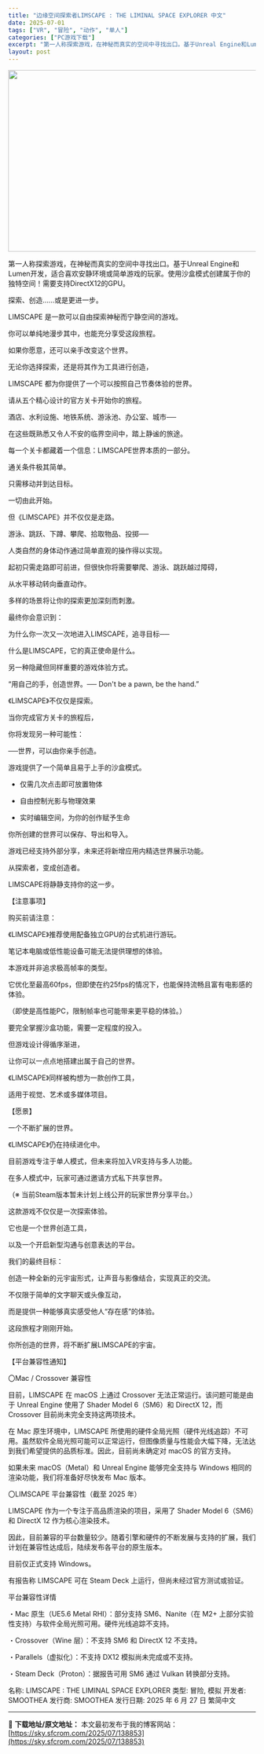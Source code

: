 ```yaml
---
title: "边缘空间探索者LIMSCAPE : THE LIMINAL SPACE EXPLORER 中文"
date: 2025-07-01
tags: ["VR", "冒险", "动作", "单人"]
categories: ["PC游戏下载"]
excerpt: "第一人称探索游戏，在神秘而真实的空间中寻找出口。基于Unreal Engine和Lumen开发，适合喜欢安静环境或简单游戏的玩家。使用沙盒模式创建属于你的独特空间！需要支持DirectX12的GPU。 探索、创造……或是更进一步。 LIMSCAPE 是一款可以自由探索神秘而宁静空间的游戏。 你可以单&hellip;"
layout: post
---
```


<img class="aligncenter size-full wp-image-138854" src="https://sky.sfcrom.com/wp-content/uploads/2025/07/2025070103124862.webp" alt="" width="660" height="370" />

第一人称探索游戏，在神秘而真实的空间中寻找出口。基于Unreal Engine和Lumen开发，适合喜欢安静环境或简单游戏的玩家。使用沙盒模式创建属于你的独特空间！需要支持DirectX12的GPU。

探索、创造……或是更进一步。

LIMSCAPE 是一款可以自由探索神秘而宁静空间的游戏。

你可以单纯地漫步其中，也能充分享受这段旅程。

如果你愿意，还可以亲手改变这个世界。

无论你选择探索，还是将其作为工具进行创造，

LIMSCAPE 都为你提供了一个可以按照自己节奏体验的世界。

请从五个精心设计的官方关卡开始你的旅程。

酒店、水利设施、地铁系统、游泳池、办公室、城市──

在这些既熟悉又令人不安的临界空间中，踏上静谧的旅途。

每一个关卡都藏着一个信息：LIMSCAPE世界本质的一部分。

通关条件极其简单。

只需移动并到达目标。

一切由此开始。

但《LIMSCAPE》并不仅仅是走路。

游泳、跳跃、下蹲、攀爬、拾取物品、投掷──

人类自然的身体动作通过简单直观的操作得以实现。

起初只需走路即可前进，但很快你将需要攀爬、游泳、跳跃越过障碍，

从水平移动转向垂直动作。

多样的场景将让你的探索更加深刻而刺激。

最终你会意识到：

为什么你一次又一次地进入LIMSCAPE，追寻目标──

什么是LIMSCAPE，它的真正使命是什么。

另一种隐藏但同样重要的游戏体验方式。

“用自己的手，创造世界。── Don't be a pawn, be the hand.”

《LIMSCAPE》不仅仅是探索。

当你完成官方关卡的旅程后，

你将发现另一种可能性：

──世界，可以由你亲手创造。

游戏提供了一个简单且易于上手的沙盒模式。

- 仅需几次点击即可放置物体

- 自由控制光影与物理效果

- 实时编辑空间，为你的创作赋予生命

你所创建的世界可以保存、导出和导入。

游戏已经支持外部分享，未来还将新增应用内精选世界展示功能。

从探索者，变成创造者。

LIMSCAPE将静静支持你的这一步。

【注意事项】

购买前请注意：

《LIMSCAPE》推荐使用配备独立GPU的台式机进行游玩。

笔记本电脑或低性能设备可能无法提供理想的体验。

本游戏并非追求极高帧率的类型。

它优化至最高60fps，但即使在约25fps的情况下，也能保持流畅且富有电影感的体验。

（即使是高性能PC，限制帧率也可能带来更平稳的体验。）

要完全掌握沙盒功能，需要一定程度的投入。

但游戏设计得循序渐进，

让你可以一点点地搭建出属于自己的世界。

《LIMSCAPE》同样被构想为一款创作工具，

适用于视觉、艺术或多媒体项目。

【愿景】

一个不断扩展的世界。

《LIMSCAPE》仍在持续进化中。

目前游戏专注于单人模式，但未来将加入VR支持与多人功能。

在多人模式中，玩家可通过邀请方式私下共享世界。

（※ 当前Steam版本暂未计划上线公开的玩家世界分享平台。）

这款游戏不仅仅是一次探索体验。

它也是一个世界创造工具，

以及一个开启新型沟通与创意表达的平台。

我们的最终目标：

创造一种全新的元宇宙形式，让声音与影像结合，实现真正的交流。

不仅限于简单的文字聊天或头像互动，

而是提供一种能够真实感受他人“存在感”的体验。

这段旅程才刚刚开始。

你所创造的世界，将不断扩展LIMSCAPE的宇宙。

【平台兼容性通知】

〇Mac / Crossover 兼容性

目前，LIMSCAPE 在 macOS 上通过 Crossover 无法正常运行。该问题可能是由于 Unreal Engine 使用了 Shader Model 6（SM6）和 DirectX 12，而 Crossover 目前尚未完全支持这两项技术。

在 Mac 原生环境中，LIMSCAPE 所使用的硬件全局光照（硬件光线追踪）不可用。虽然软件全局光照可能可以正常运行，但图像质量与性能会大幅下降，无法达到我们希望提供的品质标准。因此，目前尚未确定对 macOS 的官方支持。

如果未来 macOS（Metal）和 Unreal Engine 能够完全支持与 Windows 相同的渲染功能，我们将准备好尽快发布 Mac 版本。

〇LIMSCAPE 平台兼容性（截至 2025 年）

LIMSCAPE 作为一个专注于高品质渲染的项目，采用了 Shader Model 6（SM6）和 DirectX 12 作为核心渲染技术。

因此，目前兼容的平台数量较少。随着引擎和硬件的不断发展与支持的扩展，我们计划在兼容性达成后，陆续发布各平台的原生版本。

目前仅正式支持 Windows。

有报告称 LIMSCAPE 可在 Steam Deck 上运行，但尚未经过官方测试或验证。

平台兼容性详情

・Mac 原生（UE5.6 Metal RHI）：部分支持
SM6、Nanite（在 M2+ 上部分实验性支持）与软件全局光照可用。硬件光线追踪不支持。

・Crossover（Wine 层）：不支持
SM6 和 DirectX 12 不支持。

・Parallels（虚拟化）：不支持
DX12 模拟尚未完成或不支持。

・Steam Deck（Proton）：据报告可用
SM6 通过 Vulkan 转换部分支持。

名称: LIMSCAPE : THE LIMINAL SPACE EXPLORER
类型: 冒险, 模拟
开发者: SMOOTHEA
发行商: SMOOTHEA
发行日期: 2025 年 6 月 27 日
繁简中文

---
📖 **下载地址/原文地址：** 本文最初发布于我的博客网站：[https://sky.sfcrom.com/2025/07/138853](https://sky.sfcrom.com/2025/07/138853)
